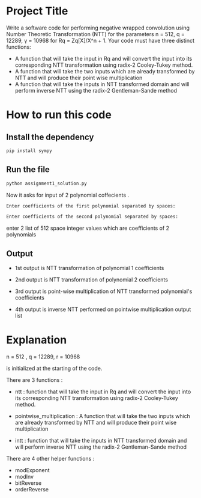 
# Project Title

Write a software code for performing negative wrapped convolution using Number Theoretic Transformation (NTT) for the parameters n = 512, q = 12289, γ = 10968 for Rq = Zq[X]/X^n + 1. Your code must have three distinct functions:
- A function that will take the input in Rq and will convert the input into its corresponding NTT transformation using radix-2 Cooley-Tukey method.
- A function that will take the two inputs which are already transformed by NTT and will produce their point wise multiplication
- A function that will take the inputs in NTT transformed domain and will perform inverse NTT using the radix-2 Gentleman-Sande method


# How to run this code

## Install the dependency

```sh
pip install sympy

```
## Run the file

```sh
python assignment1_solution.py
```

Now it asks for input of 2 polynomial coffecients . 
```sh
Enter coefficients of the first polynomial separated by spaces: 

Enter coefficients of the second polynomial separated by spaces: 

```

enter 2 list of 512 space integer values which are coefficients of 2 polynomials

## Output

- 1st output is NTT transformation of polynomial 1 coefficients

- 2nd output is NTT transformation of polynomial 2 coefficients

- 3rd output is point-wise multiplication of NTT transformed polynomial's coefficients

- 4th output is inverse NTT performed on pointwise multiplication output list 


# Explanation 

n = 512 , q = 12289, r = 10968 

is initialized at the starting of the code.

There  are 3 functions :

- ntt : function that will take the input in Rq and will convert the input into its corresponding NTT transformation using radix-2 Cooley-Tukey method.

- pointwise_multiplication : A function that will take the two inputs which are already transformed by NTT and will produce their point wise multiplication

- intt : function that will take the inputs in NTT transformed domain and will perform inverse NTT using the radix-2 Gentleman-Sande method

There are 4  other helper functions :
- modExponent
- modInv
- bitReverse
- orderReverse
